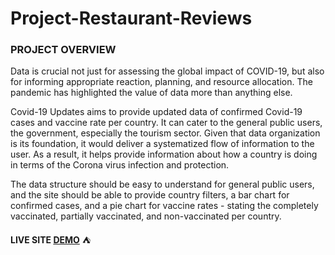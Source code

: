 # Project-Restaurant-Reviews


### PROJECT OVERVIEW

Data is crucial not just for assessing the global impact of COVID-19, but also for informing appropriate reaction, planning, and resource allocation. The pandemic has highlighted the value of data more than anything else.

Covid-19 Updates aims to provide updated data of confirmed Covid-19 cases and vaccine rate per country. It can cater to the general public users, the government, especially the tourism sector. Given that data organization is its foundation, it would deliver a systematized flow of information to the user. As a result, it helps provide information about how a country is doing in terms of the Corona virus infection and protection. 

The data structure should be easy to understand for general public users, and the site should be able to provide country filters, a bar chart for confirmed cases, and a pie chart for vaccine rates - stating the completely vaccinated, partially vaccinated, and non-vaccinated per country.

**LIVE SITE [DEMO](https://herlyn-mortensen.github.io/Project-Restaurant-Reviews/)** :tent:
